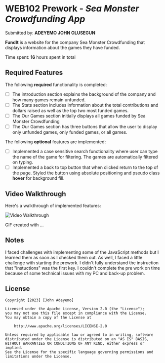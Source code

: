 # WEB102 Prework - _Sea Monster Crowdfunding App_

Submitted by: **ADEYEMO JOHN OLUSEGUN**

**FundIt** is a website for the company Sea Monster Crowdfunding that displays information about the games they have funded.

Time spent: **16** hours spent in total

## Required Features

The following **required** functionality is completed:

- [ ] The introduction section explains the background of the company and how many games remain unfunded.
- [ ] The Stats section includes information about the total contributions and dollars raised as well as the top two most funded games.
- [ ] The Our Games section initially displays all games funded by Sea Monster Crowdfunding
- [ ] The Our Games section has three buttons that allow the user to display only unfunded games, only funded games, or all games.

The following **optional** features are implemented:

- [ ] Implemented a case sensitive search functionality where user can type the name of the game for filtering. The games are automatically filtered on typing.
- [ ] Implemented a back to top button that when clicked return to the top of the page. Styled the button using absolute positioning and pseudo class **hover** for background fill.

## Video Walkthrough

Here's a walkthrough of implemented features:

<img src='http://i.imgur.com/link/to/your/gif/file.gif' title='Video Walkthrough' width='' alt='Video Walkthrough' />

<!-- Replace this with whatever GIF tool you used! -->

GIF created with ...

<!-- Recommended tools:
[Kap](https://getkap.co/) for macOS
[ScreenToGif](https://www.screentogif.com/) for Windows
[peek](https://github.com/phw/peek) for Linux. -->

## Notes

I faced challenges with implementing some of the JavaScript methods but I learned them as soon as I checked them out. As well, I faced a little challenge with starting the prework. I didn't fully understand the instruction that "instuctions" was the first key. I couldn't complete the pre work on time because of some technical issues with my PC and back-up problem.

## License

    Copyright [2023] [John Adeyemo]

    Licensed under the Apache License, Version 2.0 (the "License");
    you may not use this file except in compliance with the License.
    You may obtain a copy of the License at

        http://www.apache.org/licenses/LICENSE-2.0

    Unless required by applicable law or agreed to in writing, software
    distributed under the License is distributed on an "AS IS" BASIS,
    WITHOUT WARRANTIES OR CONDITIONS OF ANY KIND, either express or implied.
    See the License for the specific language governing permissions and
    limitations under the License.
